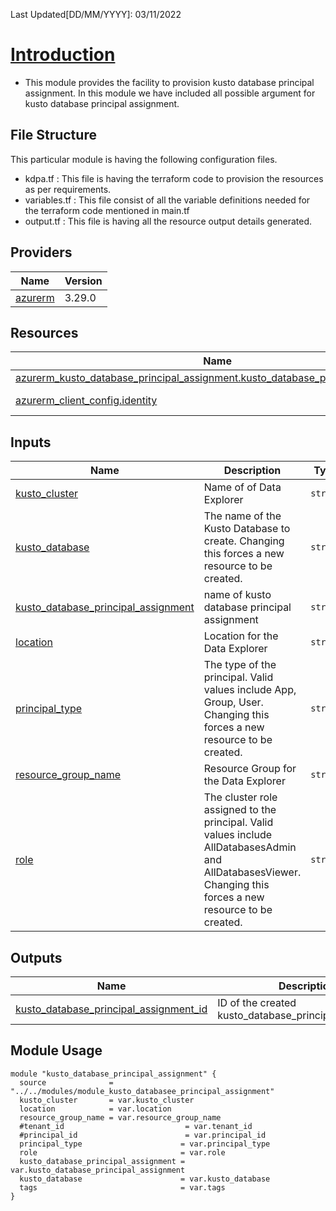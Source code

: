 <!-- BEGIN_TF_DOCS -->
Last Updated[DD/MM/YYYY]: 03/11/2022
# <u> Introduction </u>
* This module provides the facility to provision kusto database principal assignment. In this module we have included all possible argument for kusto database principal assignment.

## File Structure 
This particular module is having the following configuration files.
- kdpa.tf : This file is having the terraform code to provision the resources as per requirements.
- variables.tf : This file consist of all the variable definitions needed for the terraform code mentioned in main.tf
- output.tf : This file is having all the resource output details generated.




## Providers

| Name | Version |
|------|---------|
| <a name="provider_azurerm"></a> [azurerm](#provider\_azurerm) | 3.29.0 |


## Resources

| Name | Type |
|------|------|
| [azurerm_kusto_database_principal_assignment.kusto_database_principal_assignment](https://registry.terraform.io/providers/hashicorp/azurerm/latest/docs/resources/kusto_database_principal_assignment) | resource |
| [azurerm_client_config.identity](https://registry.terraform.io/providers/hashicorp/azurerm/latest/docs/data-sources/client_config) | data source |

## Inputs

| Name | Description | Type | Default | Required |
|------|-------------|------|---------|:--------:|
| <a name="input_kusto_cluster"></a> [kusto\_cluster](#input\_kusto\_cluster) | Name of of Data Explorer | `string` | n/a | yes |
| <a name="input_kusto_database"></a> [kusto\_database](#input\_kusto\_database) | The name of the Kusto Database to create. Changing this forces a new resource to be created. | `string` | n/a | yes |
| <a name="input_kusto_database_principal_assignment"></a> [kusto\_database\_principal\_assignment](#input\_kusto\_database\_principal\_assignment) | name of kusto database principal assignment | `string` | n/a | yes |
| <a name="input_location"></a> [location](#input\_location) | Location for the Data Explorer | `string` | n/a | yes |
| <a name="input_principal_type"></a> [principal\_type](#input\_principal\_type) | The type of the principal. Valid values include App, Group, User. Changing this forces a new resource to be created. | `string` | n/a | yes |
| <a name="input_resource_group_name"></a> [resource\_group\_name](#input\_resource\_group\_name) | Resource Group for the Data Explorer | `string` | n/a | yes |
| <a name="input_role"></a> [role](#input\_role) | The cluster role assigned to the principal. Valid values include AllDatabasesAdmin and AllDatabasesViewer. Changing this forces a new resource to be created. | `string` | n/a | yes |

## Outputs

| Name | Description |
|------|-------------|
| <a name="output_kusto_database_principal_assignment_id"></a> [kusto\_database\_principal\_assignment\_id](#output\_kusto\_database\_principal\_assignment\_id) | ID of the created kusto\_database\_principal\_assignment |

## Module Usage
```
module "kusto_database_principal_assignment" {
  source              = "../../modules/module_kusto_databasee_principal_assignment"
  kusto_cluster       = var.kusto_cluster
  location            = var.location
  resource_group_name = var.resource_group_name
  #tenant_id                           = var.tenant_id
  #principal_id                        = var.principal_id
  principal_type                      = var.principal_type
  role                                = var.role
  kusto_database_principal_assignment = var.kusto_database_principal_assignment
  kusto_database                      = var.kusto_database
  tags                                = var.tags
}
```
<!-- END_TF_DOCS -->